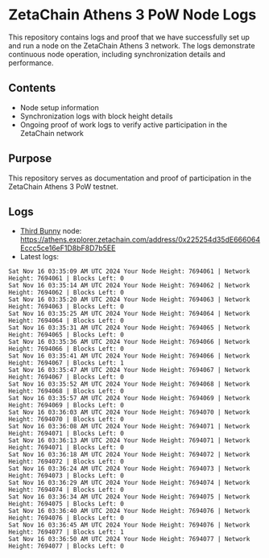 # ZetaChain Athens 3 PoW Node Logs
This repository contains logs and proof that we have successfully set up and run a node on the ZetaChain Athens 3 network. The logs demonstrate continuous node operation, including synchronization details and performance.

## Contents
- Node setup information
- Synchronization logs with block height details
- Ongoing proof of work logs to verify active participation in the ZetaChain network

## Purpose
This repository serves as documentation and proof of participation in the ZetaChain Athens 3 PoW testnet.

## Logs

- [Third Bunny](https://thirdbunny.xyz/) node: https://athens.explorer.zetachain.com/address/0x225254d35dE666064Eccc5ce16eF1D8bF8D7b5EE
- Latest logs:
```
Sat Nov 16 03:35:09 AM UTC 2024 Your Node Height: 7694061 | Network Height: 7694061 | Blocks Left: 0
Sat Nov 16 03:35:14 AM UTC 2024 Your Node Height: 7694062 | Network Height: 7694062 | Blocks Left: 0
Sat Nov 16 03:35:20 AM UTC 2024 Your Node Height: 7694063 | Network Height: 7694063 | Blocks Left: 0
Sat Nov 16 03:35:25 AM UTC 2024 Your Node Height: 7694064 | Network Height: 7694064 | Blocks Left: 0
Sat Nov 16 03:35:31 AM UTC 2024 Your Node Height: 7694065 | Network Height: 7694065 | Blocks Left: 0
Sat Nov 16 03:35:36 AM UTC 2024 Your Node Height: 7694066 | Network Height: 7694066 | Blocks Left: 0
Sat Nov 16 03:35:41 AM UTC 2024 Your Node Height: 7694066 | Network Height: 7694067 | Blocks Left: 1
Sat Nov 16 03:35:47 AM UTC 2024 Your Node Height: 7694067 | Network Height: 7694067 | Blocks Left: 0
Sat Nov 16 03:35:52 AM UTC 2024 Your Node Height: 7694068 | Network Height: 7694068 | Blocks Left: 0
Sat Nov 16 03:35:57 AM UTC 2024 Your Node Height: 7694069 | Network Height: 7694069 | Blocks Left: 0
Sat Nov 16 03:36:03 AM UTC 2024 Your Node Height: 7694070 | Network Height: 7694070 | Blocks Left: 0
Sat Nov 16 03:36:08 AM UTC 2024 Your Node Height: 7694071 | Network Height: 7694071 | Blocks Left: 0
Sat Nov 16 03:36:13 AM UTC 2024 Your Node Height: 7694071 | Network Height: 7694071 | Blocks Left: 0
Sat Nov 16 03:36:18 AM UTC 2024 Your Node Height: 7694072 | Network Height: 7694072 | Blocks Left: 0
Sat Nov 16 03:36:24 AM UTC 2024 Your Node Height: 7694073 | Network Height: 7694073 | Blocks Left: 0
Sat Nov 16 03:36:29 AM UTC 2024 Your Node Height: 7694074 | Network Height: 7694074 | Blocks Left: 0
Sat Nov 16 03:36:34 AM UTC 2024 Your Node Height: 7694075 | Network Height: 7694075 | Blocks Left: 0
Sat Nov 16 03:36:40 AM UTC 2024 Your Node Height: 7694076 | Network Height: 7694076 | Blocks Left: 0
Sat Nov 16 03:36:45 AM UTC 2024 Your Node Height: 7694076 | Network Height: 7694077 | Blocks Left: 1
Sat Nov 16 03:36:50 AM UTC 2024 Your Node Height: 7694077 | Network Height: 7694077 | Blocks Left: 0
```
